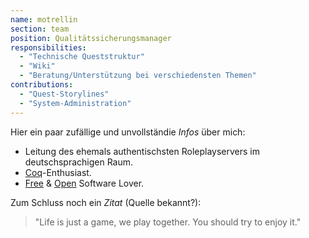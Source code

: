 ```yaml
---
name: motrellin
section: team
position: Qualitätssicherungsmanager
responsibilities:
  - "Technische Queststruktur"
  - "Wiki"
  - "Beratung/Unterstützung bei verschiedensten Themen"
contributions:
  - "Quest-Storylines"
  - "System-Administration"
---
```

Hier ein paar zufällige und unvollständie _Infos_ über mich:
- Leitung des ehemals authentischsten Roleplayservers im deutschsprachigen Raum.
- [Coq](https://coq.inria.fr)-Enthusiast.
- [Free](https://www.fsf.org/about/what-is-free-software) & [Open](https://opensource.org/osd) Software Lover.

Zum Schluss noch ein _Zitat_ (Quelle bekannt?):
> "Life is just a game, we play together. You should try to enjoy it."
